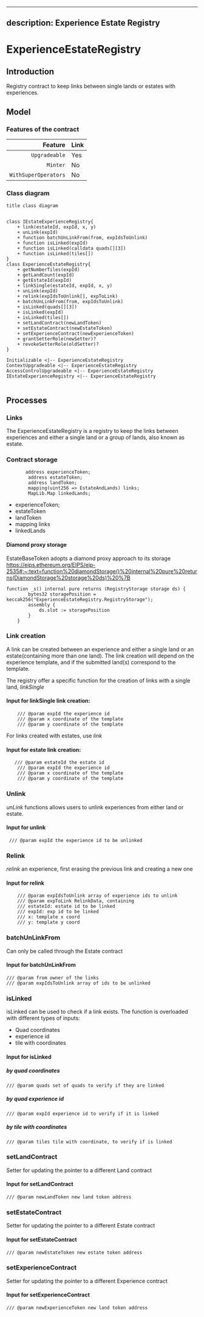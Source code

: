 
---
description: Experience Estate Registry
---

# ExperienceEstateRegistry

## Introduction
Registry contract to keep links between single lands or estates with experiences.

## Model

### Features of the contract

|              Feature | Link                                   |
| --------------------:|:-------------------------------------- |
|        `Upgradeable` | Yes                                     |
|             `Minter` | No                                     |
| `WithSuperOperators` | No                                    |

### Class diagram
```plantuml
title class diagram


class IEstateExperienceRegistry{
    + link(estateId, expId, x, y)
    + unLink(expId)
    + function batchUnLinkFrom(from, expIdsToUnlink)
    + function isLinked(expId)
    + function isLinked(calldata quads[][3])
    + function isLinked(tiles[])
}
class ExperienceEstateRegistry{
    + getNumberTiles(expId)
    + getLandCount(expId)
    + getEstateId(expId)
    + linkSingle(estateId, expId, x, y)
    + unLink(expId)
    + relink(expIdsToUnlink[], expToLink)
    + batchUnLinkFrom(from, expIdsToUnlink)
    + isLinked(quads[][3])
    + isLinked(expId)
    + isLinked(tiles[])
    + setLandContract(newLandToken)
    + setEstateContract(newEstateToken)
    + setExperienceContract(newExperienceToken)
    + grantSetterRole(newSetter)?
    + revokeSetterRole(oldSetter)?
}

Initializable <|-- ExperienceEstateRegistry
ContextUpgradeable <|-- ExperienceEstateRegistry
AccessControlUpgradeable <|-- ExperienceEstateRegistry
IEstateExperienceRegistry <|-- ExperienceEstateRegistry


``` 

## Processes 

### Links
The ExperienceEstateRegistry is a registry to keep the links between experiences and either a single land or a group of lands, also known as estate.  



### Contract storage
```shell
       address experienceToken;
        address estateToken;
        address landToken;
        mapping(uint256 => EstateAndLands) links;
        MapLib.Map linkedLands;
```
* experienceToken;
* estateToken
* landToken
* mapping links
* linkedLands


#### Diamond proxy storage
EstateBaseToken adopts a diamond proxy approach to its storage
https://eips.ethereum.org/EIPS/eip-2535#:~:text=function%20diamondStorage()%20internal%20pure%20returns(DiamondStorage%20storage%20ds)%20%7B
```shell
function _s() internal pure returns (RegistryStorage storage ds) {
        bytes32 storagePosition = keccak256("ExperienceEstateRegistry.RegistryStorage");
        assembly {
            ds.slot := storagePosition
        }
    }
```    

### Link creation
A link can be created between an experience and either a single land or an estate(containing more than one land). The link creation will depend on the experience template, and if the submitted land(s) correspond to the template. 

The registry offer a specific function for the creation of links with a single land, *linkSingle*
#### Input for linkSingle link creation:
```shell
    /// @param expId the experience id
    /// @param x coordinate of the template
    /// @param y coordinate of the template
```

For links created with estates, use *link*
#### Input for estate link creation:
```shell
   /// @param estateId the estate id
    /// @param expId the experience id
    /// @param x coordinate of the template
    /// @param y coordinate of the template 
```

### Unlink
*unLink* functions allows users to unlink experiences from either land or estate. 

#### Input for unlink
```shell
 /// @param expId the experience id to be unlinked
```

### Relink
*relink* an experience, first erasing the previous link and creating a new one
#### Input for relink
```shell
    /// @param expIdsToUnlink array of experience ids to unlink
    /// @param expToLink RelinkData, containing 
    /// estateId: estate id to be linked
    /// expId: exp id to be linked
    /// x: template x coord
    /// y: template y coord
```    
### batchUnLinkFrom
Can only be called through the Estate contract
#### Input for batchUnLinkFrom
```shell
/// @param from owner of the links
/// @param expIdsToUnlink array of ids to be unlinked
```

### isLinked
isLinked can be used to check if a link exists. The function is overloaded with different types of inputs:
* Quad coordinates
* experience id
* tile with coordinates

#### Input for isLinked
##### by quad coordinates
```shell
/// @param quads set of quads to verify if they are linked
```
##### by quad experience id
```shell
/// @param expId experience id to verify if it is linked
```
##### by tile with coordinates
```shell
/// @param tiles tile with coordinate, to verify if is linked 
```


### setLandContract
Setter for updating the pointer to a different Land contract
#### Input for setLandContract
```shell
/// @param newLandToken new land token address
```
### setEstateContract
Setter for updating the pointer to a different Estate contract
#### Input for setEstateContract
```shell
/// @param newEstateToken new estate token address
```

### setExperienceContract
Setter for updating the pointer to a different Experience contract
#### Input for setExperienceContract
```shell
/// @param newExperienceToken new land token address
```

